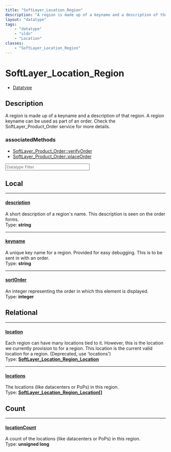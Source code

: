 ```yaml
---
title: "SoftLayer_Location_Region"
description: "A region is made up of a keyname and a description of that region. A region keyname can be used as part of an order. Che... "
layout: "datatype"
tags:
    - "datatype"
    - "sldn"
    - "Location"
classes:
    - "SoftLayer_Location_Region"
---
```


# SoftLayer_Location_Region
<div id='service-datatype'>
    <ul id='sldn-reference-tabs'>
        <li id='datatype'> <a href='/reference/datatypes/SoftLayer_Location_Region' >Datatype</a></li>
    </ul>
</div>

## Description 


A region is made up of a keyname and a description of that region. A region keyname can be used as part of an order. Check the SoftLayer_Product_Order service for more details. 


### associatedMethods

*  [SoftLayer_Product_Order::verifyOrder](/reference/services/SoftLayer_Product_Order/verifyOrder )
*  [SoftLayer_Product_Order::placeOrder](/reference/services/SoftLayer_Product_Order/placeOrder )





<!-- Filer BEGIN -->
<div class="view-filters">
        <div class="clearfix">
            <div class="search-input-box">
                <input placeholder="Datatype Filter" onkeyup="titleSearch(inputId='prop-input', divId='properties', elementClass='prop-row')" 
                    type="text" id="prop-input" value="" size="30" maxlength="128" class="form-text">
            </div>
        </div>
</div>
<!-- Filer END -->

<div id="properties" class="content">
<div id="localProperties" class="prop-content" >

## Local
<div class="prop-row">

-----
[description]: #description
#### [description]
A short description of a region's name. This description is seen on the order forms.   
<span class="type-label">Type: </span>**string**  



</div>
<div class="prop-row">

-----
[keyname]: #keyname
#### [keyname]
A unique key name for a region. Provided for easy debugging. This is to be sent in with an order.   
<span class="type-label">Type: </span>**string**  



</div>
<div class="prop-row">

-----
[sortOrder]: #sortorder
#### [sortOrder]
An integer representing the order in which this element is displayed.  
<span class="type-label">Type: </span>**integer**  



</div>
</div>
<!-- LOCAL PROPERTY END -->

<div id="relationalProperties"  class="prop-content" >

## Relational
<div class="prop-row">

-----
[location]: #location
#### [location]
Each region can have many locations tied to it. However, this is the location we currently provision to for a region. This location is the current valid location for a region. (Deprecated, use 'locations')  
<span class="type-label">Type: </span>**<a href='/reference/datatypes/SoftLayer_Location_Region_Location'>SoftLayer_Location_Region_Location </a>**  



</div>
<div class="prop-row">

-----
[locations]: #locations
#### [locations]
The locations (like datacenters or PoPs) in this region.  
<span class="type-label">Type: </span>**<a href='/reference/datatypes/SoftLayer_Location_Region_Location'>SoftLayer_Location_Region_Location[] </a>**  



</div>

## Count
<div class="prop-row">

-----
[locationCount]: #locationcount
#### [locationCount]
A count of the locations (like datacenters or PoPs) in this region.   
<span class="type-label">Type: </span>**unsigned long**  



</div>
</div>


